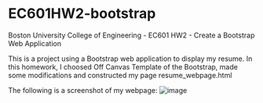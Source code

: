 # EC601HW2-bootstrap
Boston University College of Engineering - EC601 HW2 - Create a Bootstrap Web Application

This is a project using a Bootstrap web application to display my resume.
In this homework, I choosed Off Canvas Template of the Bootstrap, made some modifications and constructed my page resume_webpage.html

The following is a screenshot of my webpage:
![image](https://github.com/jxtang0920/EC601HW2-bootstrap/blob/master/project%20picture.JPG)
